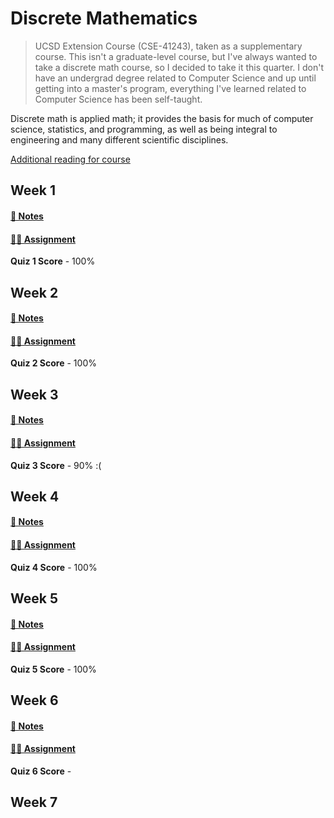 # Discrete Mathematics

> UCSD Extension Course (CSE-41243), taken as a supplementary course. This isn't a graduate-level course, but I've always wanted to take a discrete math course, so I decided to take it this quarter. I don't have an undergrad degree related to Computer Science and up until getting into a master's program, everything I've learned related to Computer Science has been self-taught.

Discrete math is applied math; it provides the basis for much of computer science, statistics, and programming, as well as being integral to engineering and many different scientific disciplines.

[Additional reading for course](https://cseweb.ucsd.edu//~gill/BWLectSite/)

## Week 1
#### [📓 Notes](week1-notes.md)
#### [✍🏻 Assignment](week1-assignment.md)

**Quiz 1 Score** - 100%

## Week 2
#### [📓 Notes](week2-notes.md)
#### [✍🏻 Assignment](week2-assignment.md)

**Quiz 2 Score** - 100%

## Week 3
#### [📓 Notes](week3-notes.md)
#### [✍🏻 Assignment](week3-assignment.md)

**Quiz 3 Score** - 90% :(

## Week 4
#### [📓 Notes](week4-notes.md)
#### [✍🏻 Assignment](week4-assignment.md)

**Quiz 4 Score** - 100%

## Week 5
#### [📓 Notes](week5-notes.md)
#### [✍🏻 Assignment](week5-assignment.md)

**Quiz 5 Score** - 100%

## Week 6
#### [📓 Notes](week6-notes.md)
#### [✍🏻 Assignment](week6-assignment.md)

**Quiz 6 Score** -

## Week 7
